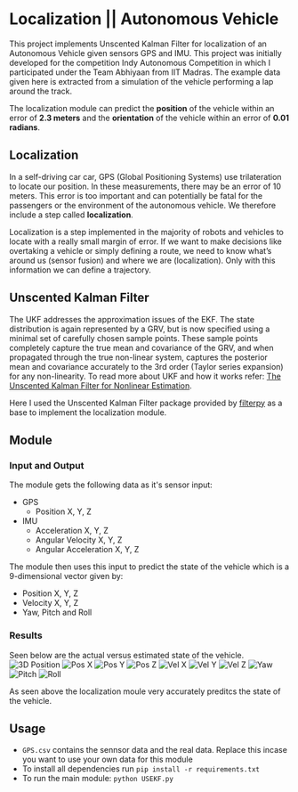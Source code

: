 # Localization || Autonomous Vehicle
This project implements Unscented Kalman Filter for localization of an Autonomous Vehicle given sensors GPS and IMU. This project was initially developed for the competition Indy Autonomous Competition in which I participated under the Team Abhiyaan from IIT Madras. The example data given here is extracted from a simulation of the vehicle performing a lap around the track. 

The localization module can predict the **position** of the vehicle within an error of **2.3 meters** and the **orientation** of the vehicle within an error of **0.01 radians**.


## Localization
In a self-driving car car, GPS (Global Positioning Systems) use trilateration to locate our position. In these measurements, there may be an error of 10 meters. This error is too important and can potentially be fatal for the passengers or the environment of the autonomous vehicle. We therefore include a step called **localization**.

Localization is a step implemented in the majority of robots and vehicles to locate with a really small margin of error. If we want to make decisions like overtaking a vehicle or simply defining a route, we need to know what’s around us (sensor fusion) and where we are (localization). Only with this information we can define a trajectory.

## Unscented Kalman Filter
The UKF addresses the approximation issues of the EKF. The state distribution is again represented by a GRV, but is now specified using a minimal set of carefully chosen sample points. These sample points completely capture the true mean and covariance of the GRV, and when propagated through the true non-linear system, captures the posterior mean and covariance accurately to the 3rd order (Taylor series expansion) for any non-linearity. To read more about UKF and how it works refer: [The Unscented Kalman Filter for Nonlinear Estimation](https://groups.seas.harvard.edu/courses/cs281/papers/unscented.pdf).

Here I used the Unscented Kalman Filter package provided by [filterpy](https://filterpy.readthedocs.io/en/latest/kalman/UnscentedKalmanFilter.html) as a base to implement the localization module.

## Module

### Input and Output
The module gets the following data as it's sensor input:
- GPS
    - Position X, Y, Z
- IMU
    - Acceleration X, Y, Z
    - Angular Velocity X, Y, Z
    - Angular Acceleration X, Y, Z

The module then uses this input to predict the state of the vehicle which is a 9-dimensional vector given by:
- Position X, Y, Z
- Velocity X, Y, Z
- Yaw, Pitch and Roll

### Results
Seen below are the actual versus estimated state of the vehicle.
![3D Position](./Results/Pos_3D.png)
![Pos X](./Results/Pos_x.png)
![Pos Y](./Results/Pos_y.png)
![Pos Z](./Results/Pos_z.png)
![Vel X](./Results/Vel_x.png)
![Vel Y](./Results/Vel_y.png)
![Vel Z](./Results/Vel_z.png)
![Yaw](./Results/Yaw.png)
![Pitch](./Results/Pitch.png)
![Roll](./Results/Roll.png)

As seen above the localization moule very accurately preditcs the state of the vehicle.

## Usage
- `GPS.csv` contains the sennsor data and the real data. Replace this incase you want to use your own data for this module
- To install all dependencies run `pip install -r requirements.txt`
- To run the main module: `python USEKF.py`
